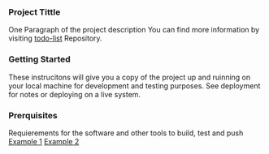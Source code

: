 ### **Project Tittle**

One Paragraph of the project description
You can find more information by visiting [todo-list](https://github.com/JhonyCode/todo-list) Repository.

### **Getting Started**

These instrucitons will give you a copy of the project up and ruinning on your local machine for development and testing purposes. See deployment for notes or deploying on a live system.

### **Prerquisites**

Requierements for the software and other tools to build, test and push 
[Example 1](https://www.instagram.com/jonymul07/)
[Example 2](https://www.instagram.com/jonymul07/)